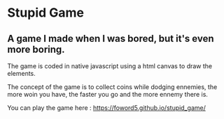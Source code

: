 # Stupid Game
## A game I made when I was bored, but it's even more boring.

The game is coded in native javascript using a html canvas to draw the elements.

The concept of the game is to collect coins while dodging ennemies, the more woin you have, the faster you go and the more ennemy there is.

You can play the game here : https://foword5.github.io/stupid_game/

